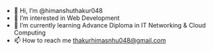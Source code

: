 - 👋 Hi, I’m @himanshuthakur048
- 👀 I’m interested in Web Development
- 🌱 I’m currently learning Advance Diploma in IT Networking & Cloud Computing
- 📫 How to reach me thakurhimasnhu048@gmail.com

<!---
himanshuthakur048/himanshuthakur048 is a ✨ special ✨ repository because its `README.md` (this file) appears on your GitHub profile.
You can click the Preview link to take a look at your changes.
--->
